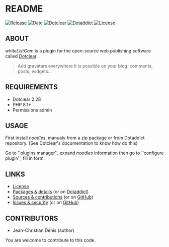 # README

[![Release](https://img.shields.io/badge/release-1.2-a2cbe9.svg)](https://git.dotclear.watch/JcDenis/noodles/releases)
![Date](https://img.shields.io/badge/date-2023.10.12-c44d58.svg)
[![Dotclear](https://img.shields.io/badge/dotclear-v2.28-137bbb.svg)](https://fr.dotclear.org/download)
[![Dotaddict](https://img.shields.io/badge/dotaddict-official-9ac123.svg)](https://plugins.dotaddict.org/dc2/details/oodles)
[![License](https://img.shields.io/github/license/JcDenis/noodles)](https://git.dotclear.watch/JcDenis/noodles/blob/master/LICENSE)

## ABOUT

_whiteListCom_ is a plugin for the open-source web publishing software called [Dotclear](https://www.dotclear.org).

> Add gravatars everywhere it is possible on your blog. comments, posts, widgets...

## REQUIREMENTS

* Dotclear 2.28
* PHP 8.1+
* Permissions admin

## USAGE

First install _noodles_, manualy from a zip package or from 
Dotaddict repository. (See Dotclear's documentation to know how do this)

Go to ''plugins manager'', expand _noodles_ information then 
go to ''configure plugin'', fill in form.

## LINKS

* [License](https://git.dotclear.watch/JcDenis/noodles/src/branch/master/LICENSE)
* [Packages & details](https://git.dotclear.watch/JcDenis/noodles/releases) (or on [Dotaddict](https://plugins.dotaddict.org/dc2/details/noodles))
* [Sources & contributions](https://git.dotclear.watch/JcDenis/noodles) (or on [GitHub](https://github.com/JcDenis/noodles))
* [Issues & security](https://git.dotclear.watch/JcDenis/noodles/issues) (or on [GitHub](https://github.com/JcDenis/noodles/issues))


## CONTRIBUTORS

* Jean-Christian Denis (author)

You are welcome to contribute to this code.

